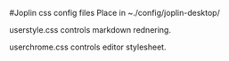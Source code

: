 #Joplin css config files
Place in ~./config/joplin-desktop/

userstyle.css controls markdown rednering.

userchrome.css controls editor stylesheet.
